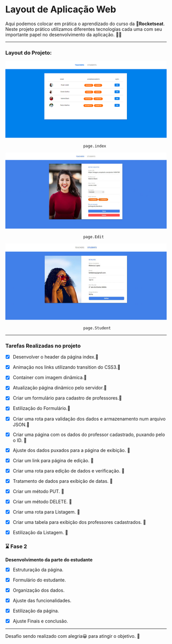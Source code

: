 # Layout de Aplicação Web

Aqui podemos colocar em prática o aprendizado do curso da :rocket:**Rocketseat**. Neste projeto prático utilizamos diferentes tecnologias cada uma com seu importante papel no desenvolvimento da aplicação. :technologist:

***
### Layout do Projeto:

![página index](https://raw.githubusercontent.com/wevdiaz/workshop-LaunchBase/master/Desafio%20Layout/img-Teachers/index_teachers.png)

                                      page.index

![página Edit](https://raw.githubusercontent.com/wevdiaz/workshop-LaunchBase/master/Desafio%20Layout/img-Teachers/edit_teachers.jpg)

                                      page.Edit

![página estudante](https://raw.githubusercontent.com/wevdiaz/workshop-LaunchBase/master/Desafio%20Layout/img-Teachers/students_page.jpg)

                                      page.Student



***

### Tarefas Realizadas no projeto

- [x] Desenvolver o header da página index.:pushpin:

- [x] Animação nos links utilizando transition do CSS3.:pushpin:

- [x] Container com imagem dinâmica.:pushpin:

- [x] Atualização página dinâmico pelo servidor.:pushpin:

- [x] Criar um formulário para cadastro de professores.:pushpin:

- [x] Estilização do Formulário.:pushpin:

- [x] Criar uma rota para validação dos dados e armazenamento num arquivo JSON.:pushpin:

- [x] Criar uma página com os dados do professor cadastrado, puxando pelo o ID. :pushpin:

- [x] Ajuste dos dados puxados para a página de exibição. :pushpin:

- [x] Criar um link para página de edição. :pushpin:

- [x] Criar uma rota para edição de dados e verificação. :pushpin:

- [x] Tratamento de dados para exibição de datas. :pushpin:

- [x] Criar um método PUT. :pushpin:

- [x] Criar um método DELETE. :pushpin:

- [x] Criar uma rota para Listagem. :pushpin:

- [x] Criar uma tabela para exibição dos professores cadastrados. :pushpin:

- [x] Estilização da Listagem. :pushpin:

### :hourglass: Fase 2

**Desenvolvimento da parte do estudante**

- [x] Estruturação da página.

- [x] Formulário do estudante.

- [x] Organização dos dados.

- [x] Ajuste das funcionalidades.

- [x] Estilização da página.

- [x] Ajuste Finais e conclusão.

***

Desafio sendo realizado com alegria:grinning: para atingir o objetivo. :dart:
